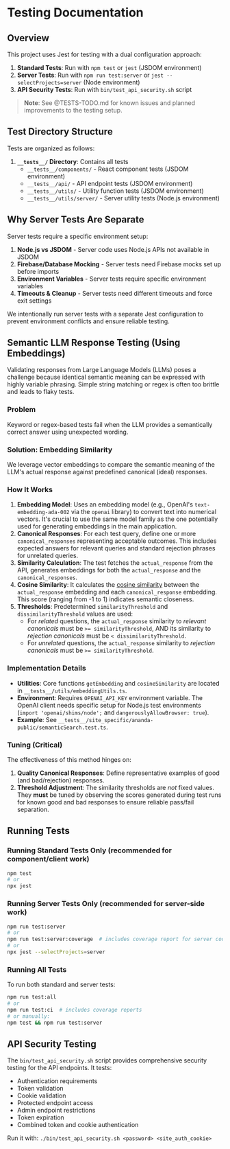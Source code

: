 # Testing Documentation

## Overview

This project uses Jest for testing with a dual configuration approach:

1. **Standard Tests**: Run with `npm test` or `jest` (JSDOM environment)
2. **Server Tests**: Run with `npm run test:server` or `jest --selectProjects=server` (Node environment)
3. **API Security Tests**: Run with `bin/test_api_security.sh` script

> **Note**: See @TESTS-TODO.md for known issues and planned improvements to the testing setup.

## Test Directory Structure

Tests are organized as follows:

1. **`__tests__/` Directory**: Contains all tests
   - `__tests__/components/` - React component tests (JSDOM environment)
   - `__tests__/api/` - API endpoint tests (JSDOM environment)
   - `__tests__/utils/` - Utility function tests (JSDOM environment)
   - `__tests__/utils/server/` - Server utility tests (Node.js environment)

## Why Server Tests Are Separate

Server tests require a specific environment setup:

1. **Node.js vs JSDOM** - Server code uses Node.js APIs not available in JSDOM
2. **Firebase/Database Mocking** - Server tests need Firebase mocks set up before imports
3. **Environment Variables** - Server tests require specific environment variables
4. **Timeouts & Cleanup** - Server tests need different timeouts and force exit settings

We intentionally run server tests with a separate Jest configuration to prevent environment conflicts and
ensure reliable testing.

## Semantic LLM Response Testing (Using Embeddings)

Validating responses from Large Language Models (LLMs) poses a challenge because identical semantic meaning
can be expressed with highly variable phrasing. Simple string matching or regex is often too brittle
and leads to flaky tests.

### Problem

Keyword or regex-based tests fail when the LLM provides a semantically correct answer using unexpected wording.

### Solution: Embedding Similarity

We leverage vector embeddings to compare the semantic meaning of the LLM's actual response against
predefined canonical (ideal) responses.

### How It Works

1. **Embedding Model**: Uses an embedding model (e.g., OpenAI's `text-embedding-ada-002` via the `openai` library)
   to convert text into numerical vectors. It's crucial to use the same model family as the one
   potentially used for generating embeddings in the main application.
2. **Canonical Responses**: For each test query, define one or more `canonical_responses` representing acceptable
   outcomes. This includes expected answers for relevant queries and standard rejection phrases for unrelated queries.
3. **Similarity Calculation**: The test fetches the `actual_response` from the API, generates embeddings for both
   the `actual_response` and the `canonical_responses`.
4. **Cosine Similarity**: It calculates the [cosine similarity](https://en.wikipedia.org/wiki/Cosine_similarity)
   between the `actual_response` embedding and each `canonical_response` embedding. This score (ranging from -1 to 1)
   indicates semantic closeness.
5. **Thresholds**: Predetermined `similarityThreshold` and `dissimilarityThreshold` values are used:
   - For _related_ questions, the `actual_response` similarity to _relevant canonicals_ must be
     `>= similarityThreshold`, AND its similarity to _rejection canonicals_ must be `< dissimilarityThreshold`.
   - For _unrelated_ questions, the `actual_response` similarity to _rejection canonicals_ must be
     `>= similarityThreshold`.

### Implementation Details

- **Utilities**: Core functions `getEmbedding` and `cosineSimilarity` are located in `__tests__/utils/embeddingUtils.ts`.
- **Environment**: Requires `OPENAI_API_KEY` environment variable. The OpenAI client needs specific setup for Node.js
  test environments (`import 'openai/shims/node';` and `dangerouslyAllowBrowser: true`).
- **Example**: See `__tests__/site_specific/ananda-public/semanticSearch.test.ts`.

### Tuning (Critical)

The effectiveness of this method hinges on:

1. **Quality Canonical Responses**: Define representative examples of good (and bad/rejection) responses.
2. **Threshold Adjustment**: The similarity thresholds are _not_ fixed values. They **must** be tuned by observing
   the scores generated during test runs for known good and bad responses to ensure reliable pass/fail separation.

## Running Tests

### Running Standard Tests Only (recommended for component/client work)

```bash
npm test
# or
npx jest
```

### Running Server Tests Only (recommended for server-side work)

```bash
npm run test:server
# or
npm run test:server:coverage  # includes coverage report for server code
# or
npx jest --selectProjects=server
```

### Running All Tests

To run both standard and server tests:

```bash
npm run test:all
# or
npm run test:ci  # includes coverage reports
# or manually:
npm test && npm run test:server
```

## API Security Testing

The `bin/test_api_security.sh` script provides comprehensive security testing for the API endpoints. It tests:

- Authentication requirements
- Token validation
- Cookie validation
- Protected endpoint access
- Admin endpoint restrictions
- Token expiration
- Combined token and cookie authentication

Run it with: `./bin/test_api_security.sh <password> <site_auth_cookie>`
